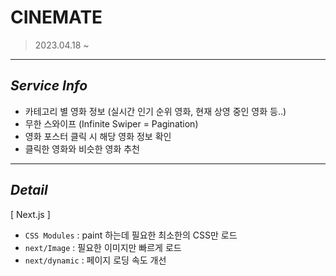 # CINEMATE

> 2023.04.18 ~ 

***

## _Service Info_

- 카테고리 별 영화 정보 (실시간 인기 순위 영화, 현재 상영 중인 영화 등..)
- 무한 스와이프 (Infinite Swiper = Pagination)
- 영화 포스터 클릭 시 해당 영화 정보 확인
- 클릭한 영화와 비슷한 영화 추천


***

## _Detail_

[ Next.js ]
- `CSS Modules` : paint 하는데 필요한 최소한의 CSS만 로드
- `next/Image` : 필요한 이미지만 빠르게 로드
- `next/dynamic` : 페이지 로딩 속도 개선